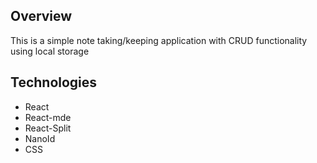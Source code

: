 ## Overview
This is a simple note taking/keeping application with CRUD functionality
using local storage

## Technologies

- React
- React-mde
- React-Split
- NanoId
- CSS